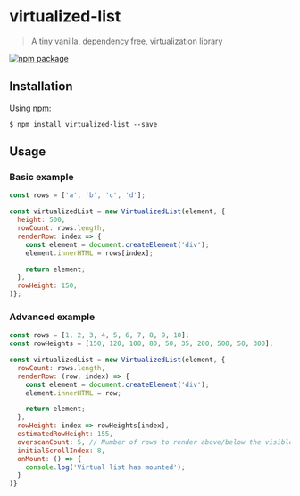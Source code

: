 # virtualized-list
> A tiny vanilla, dependency free, virtualization library

[![npm package][npm-badge]][npm]

Installation
------------

Using [npm](https://www.npmjs.com/package/virtualized-list):

	$ npm install virtualized-list --save

Usage
------------
### Basic example
```js
const rows = ['a', 'b', 'c', 'd'];

const virtualizedList = new VirtualizedList(element, {
  height: 500,
  rowCount: rows.length,
  renderRow: index => {
  	const element = document.createElement('div');
  	element.innerHTML = rows[index];

  	return element;
  },
  rowHeight: 150,
)};
```

### Advanced example
```js
const rows = [1, 2, 3, 4, 5, 6, 7, 8, 9, 10];
const rowHeights = [150, 120, 100, 80, 50, 35, 200, 500, 50, 300];

const virtualizedList = new VirtualizedList(element, {
  rowCount: rows.length,
  renderRow: (row, index) => {
  	const element = document.createElement('div');
  	element.innerHTML = row;

  	return element;
  },
  rowHeight: index => rowHeights[index],
  estimatedRowHeight: 155,
  overscanCount: 5, // Number of rows to render above/below the visible rows.
  initialScrollIndex: 8,
  onMount: () => {
  	console.log('Virtual list has mounted');
  }
)}
```

[npm-badge]: https://img.shields.io/npm/v/virtualized-list.svg
[npm]: https://www.npmjs.org/package/virtualized-list
